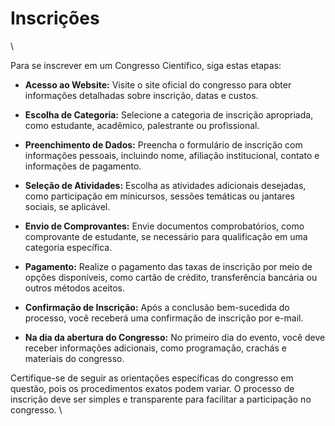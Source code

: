 # Inscrições
\

Para se inscrever em um Congresso Científico, siga estas etapas:

- **Acesso ao Website:** Visite o site oficial do congresso para obter informações detalhadas sobre inscrição, datas e custos.

- **Escolha de Categoria:** Selecione a categoria de inscrição apropriada, como estudante, acadêmico, palestrante ou profissional.

- **Preenchimento de Dados:** Preencha o formulário de inscrição com informações pessoais, incluindo nome, afiliação institucional, contato e informações de pagamento.

- **Seleção de Atividades:** Escolha as atividades adicionais desejadas, como participação em minicursos, sessões temáticas ou jantares sociais, se aplicável.

- **Envio de Comprovantes:** Envie documentos comprobatórios, como comprovante de estudante, se necessário para qualificação em uma categoria específica.

- **Pagamento:** Realize o pagamento das taxas de inscrição por meio de opções disponíveis, como cartão de crédito, transferência bancária ou outros métodos aceitos.

- **Confirmação de Inscrição:** Após a conclusão bem-sucedida do processo, você receberá uma confirmação de inscrição por e-mail.

- **Na dia da abertura do Congresso:** No primeiro dia do evento, você deve receber informações adicionais, como programação, crachás e materiais do congresso.

Certifique-se de seguir as orientações específicas do congresso em questão, pois os procedimentos exatos podem variar. O processo de inscrição deve ser simples e transparente para facilitar a participação no congresso.
\


